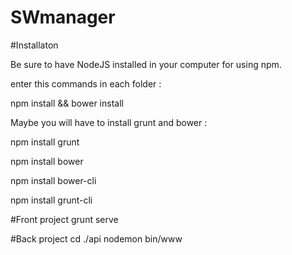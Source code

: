 # SWmanager

#Installaton

Be sure to have NodeJS installed in your computer for using npm.

enter this commands in each folder :

npm install && bower install


Maybe you will have to install grunt and bower :

npm install grunt

npm install bower

npm install bower-cli

npm install grunt-cli

#Front project
grunt serve

#Back project
cd ./api
nodemon bin/www
